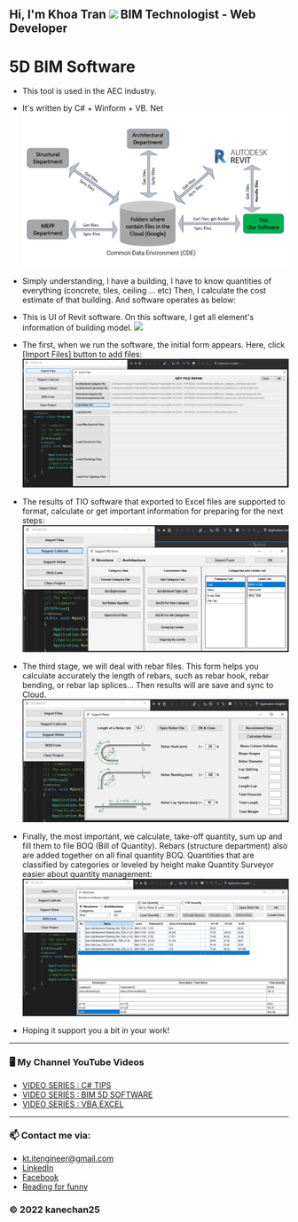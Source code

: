 ## Hi, I'm Khoa Tran <img src="https://media.giphy.com/media/hvRJCLFzcasrR4ia7z/giphy.gif" width="25px"> BIM Technologist - Web Developer 
# 5D BIM Software
- This tool is used in the AEC industry.
- It's written by C# + Winform + VB. Net
	<img src="https://github.com/kanechan25/5D-BIM-Software/blob/main/img/workflowSoftware.PNG">
- Simply understanding, I have a building, I have to know quantities of everything (concrete, tiles, ceiling ... etc)
Then, I calculate the cost estimate of that building.
And software operates as below:
- This is UI of Revit software. On this software, I get all element's information of building model.
	<img src="https://github.com/kanechan25/5D-BIM-Software/blob/main/img/5D_video_TTD_tool.mp4">
	
- The first, when we run the software, the initial form appears. Here, click [Import Files] button to add files:
	<img src="https://github.com/kanechan25/5D-BIM-Software/blob/main/img/1.%20ImportFiles.PNG">
- The results of TIO software that exported to Excel files are supported to format, calculate or get important information for preparing for the next steps:
	<img src="https://github.com/kanechan25/5D-BIM-Software/blob/main/img/2.%20SupportTIO.PNG">
- The third stage, we will deal with rebar files. This form helps you calculate accurately the length of rebars, such as rebar hook, rebar bending, or rebar lap splices...
	Then results will are save and sync to Cloud.
	<img src="https://github.com/kanechan25/5D-BIM-Software/blob/main/img/3.%20SupportRebars.PNG">
- Finally, the most important, we calculate, take-off quantity, sum up and fill them to file BOQ (Bill of Quantity).
Rebars (structure department) also are added together on all final quantity BOQ.
	Quantities that are classified by categories or leveled by height make Quantity Surveyor easier about quantity management:
	<img src="https://github.com/kanechan25/5D-BIM-Software/blob/main/img/4.%20BOQform.PNG">

- Hoping it support you a bit in your work!
---

### 🖥 My Channel YouTube Videos

<!-- YOUTUBE:START -->
- [VIDEO SERIES : C# TIPS](https://www.youtube.com/watch?v=IXaVxcmtZks&t=90s&ab_channel=BIMProgress)
- [VIDEO SERIES : BIM 5D SOFTWARE](https://www.youtube.com/playlist?list=PLJPnxfYoe9IqRw9Rt-lozInuOH0PVOBKR)
- [VIDEO SERIES : VBA EXCEL](https://www.youtube.com/playlist?list=PLJPnxfYoe9IruY9Pfd7gx1d4PIVPR3hxq)
<!-- YOUTUBE:END -->

---

### 📫 Contact me via:
- kt.itengineer@gmail.com
- [LinkedIn](https://www.linkedin.com/in/khoatran2593/)
- [Facebook](https://www.facebook.com/khoa2425/)
- [Reading for funny](https://ngoatv.blogspot.com/)
### © 2022 kanechan25
